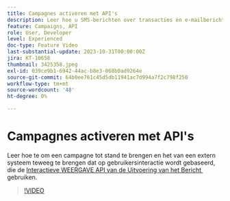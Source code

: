 ```yaml
---
title: Campagnes activeren met API's
description: Leer hoe u SMS-berichten over transacties en e-mailberichten van een extern systeem in AJO kunt activeren.
feature: Campaigns, API
role: User, Developer
level: Experienced
doc-type: Feature Video
last-substantial-update: 2023-10-31T00:00:00Z
jira: KT-10658
thumbnail: 3425358.jpeg
exl-id: 039ce9b1-6942-44ac-b8e3-068b0ad9264e
source-git-commit: 64b0ee761c45d5db11941ac7d994a7f2c798f250
workflow-type: tm+mt
source-wordcount: '48'
ht-degree: 0%

---
```


# Campagnes activeren met API&#39;s

Leer hoe te om een campagne tot stand te brengen en het van een extern systeem teweeg te brengen dat op gebruikersinteractie wordt gebaseerd, die de [&#x200B; Interactieve WEERGAVE API van de Uitvoering van het Bericht &#x200B;](https://developer.adobe.com/journey-optimizer-apis/references/messaging/#tag/execution) gebruiken.

>[!VIDEO](https://video.tv.adobe.com/v/3452731/?learn=on&captions=dut)
